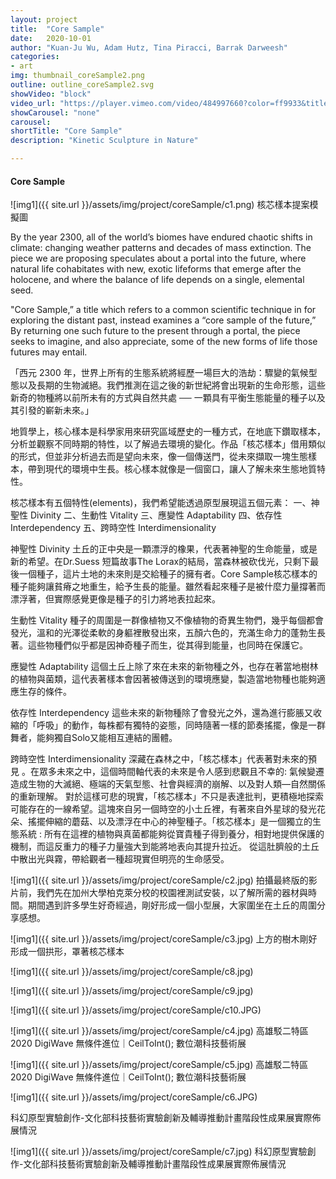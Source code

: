 ```yaml
---
layout: project
title:  "Core Sample"
date:   2020-10-01
author: "Kuan-Ju Wu, Adam Hutz, Tina Piracci, Barrak Darweesh"
categories:
- art
img: thumbnail_coreSample2.png
outline: outline_coreSample2.svg
showVideo: "block"
video_url: "https://player.vimeo.com/video/484997660?color=ff9933&title=0&byline=0&portrait=0"
showCarousel: "none"
carousel:
shortTitle: "Core Sample"
description: "Kinetic Sculpture in Nature"

---
```

#### Core Sample ####


![img1]({{ site.url }}/assets/img/project/coreSample/c1.png)
核芯樣本提案模擬圖

By the year 2300, all of the world’s biomes have endured chaotic shifts in climate: changing weather patterns and decades of mass extinction. The piece we are proposing speculates about a portal into the future, where natural life cohabitates with new, exotic lifeforms that emerge after the holocene, and where the balance of life depends on a single, elemental seed.
 
"Core Sample,” a title which refers to a common scientific technique in for exploring the distant past, instead examines a “core sample of the future,” By returning one such future to the present through a portal, the piece seeks to imagine, and also appreciate, some of the new forms of life those futures may entail.


「西元 2300 年，世界上所有的⽣態系統將經歷⼀場巨⼤的浩劫：驟變的氣候型態以及⻑期的⽣物滅絕。我們推測在這之後的新世紀將會出現新的⽣命形態，這些新奇的物種將以前所未有的⽅式與⾃然共處 ── 一顆具有平衡生態能量的種子以及其引發的嶄新未來。」

地質學上，核心樣本是科學家用來研究區域歷史的一種方式，在地底下鑽取樣本，分析並觀察不同時期的特性，以了解過去環境的變化。作品「核芯樣本」借用類似的形式，但並非分析過去而是望向未來，像一個傳送門，從未來擷取一塊生態樣本，帶到現代的環境中生長。核心樣本就像是一個窗口，讓人了解未來生態地質特性。

核芯樣本有五個特性(elements)，我們希望能透過原型展現這五個元素：
一、神聖性 Divinity
二、生動性 Vitality
三、應變性 Adaptability
四、依存性 Interdependency
五、跨時空性 Interdimensionality

神聖性 Divinity
土丘的正中央是一顆漂浮的橡果，代表著神聖的生命能量，或是新的希望。在Dr.Suess 短篇故事The Lorax的結局，當森林被砍伐光，只剩下最後一個種子，這片土地的未來則是交給種子的擁有者。Core Sample核芯樣本的種子能夠讓貧瘠之地重生，給予生長的能量。雖然看起來種子是被什麼力量撐著而漂浮著，但實際感覺更像是種子的引力將地表拉起來。

生動性 Vitality
種子的周圍是一群像植物又不像植物的奇異生物們，幾乎每個都會發光，溫和的光澤從柔軟的身軀裡散發出來，五顏六色的，充滿生命力的蓬勃生長著。這些物種們似乎都是因神奇種子而生，從其得到能量，也同時在保護它。

應變性 Adaptability
這個土丘上除了來在未來的新物種之外，也存在著當地樹林的植物與菌類，這代表著樣本會因著被傳送到的環境應變，製造當地物種也能夠適應生存的條件。

依存性 Interdependency
這些未來的新物種除了會發光之外，還為進行膨脹又收縮的「呼吸」的動作，每株都有獨特的姿態，同時隨著一樣的節奏搖擺，像是一群舞者，能夠獨自Solo又能相互連結的團體。

跨時空性 Interdimensionality
深藏在森林之中，「核芯樣本」代表著對未來的預見 。在眾多未來之中，這個時間軸代表的未來是令人感到悲觀且不幸的: 氣候變遷造成生物的大滅絕、極端的天氣型態、社會與經濟的崩解、以及對人類—自然關係的重新理解。
對於這樣可悲的現實，「核芯樣本」不只是表達批判，更積極地探索可能存在的一線希望。這塊來自另一個時空的小土丘裡，有著來自外星球的發光花朵、搖擺伸縮的蘑菇、以及漂浮在中心的神聖種子。「核芯樣本」是一個獨立的生態系統 : 所有在這裡的植物與真菌都能夠從寶貴種子得到養分，相對地提供保護的機制，而這反重力的種子力量強大到能將地表向其提升拉近。 從這肚臍般的土丘中散出光與霧，帶給觀者一種超現實但明亮的生命感受。

![img1]({{ site.url }}/assets/img/project/coreSample/c2.jpg)
拍攝最終版的影片前，我們先在加州大學柏克萊分校的校園裡測試安裝，以了解所需的器材與時間。期間遇到許多學生好奇經過，剛好形成一個小型展，大家圍坐在土丘的周圍分享感想。

![img1]({{ site.url }}/assets/img/project/coreSample/c3.jpg)
上方的樹木剛好形成一個拱形，罩著核芯樣本

![img1]({{ site.url }}/assets/img/project/coreSample/c8.jpg)


![img1]({{ site.url }}/assets/img/project/coreSample/c9.jpg)


![img1]({{ site.url }}/assets/img/project/coreSample/c10.JPG)



![img1]({{ site.url }}/assets/img/project/coreSample/c4.jpg)
高雄駁二特區2020 DigiWave 無條件進位｜CeilToInt(); 數位潮科技藝術展



![img1]({{ site.url }}/assets/img/project/coreSample/c5.jpg)
高雄駁二特區2020 DigiWave 無條件進位｜CeilToInt(); 數位潮科技藝術展


![img1]({{ site.url }}/assets/img/project/coreSample/c6.JPG)

科幻原型實驗創作-文化部科技藝術實驗創新及輔導推動計畫階段性成果展實際佈展情況

![img1]({{ site.url }}/assets/img/project/coreSample/c7.jpg)
科幻原型實驗創作-文化部科技藝術實驗創新及輔導推動計畫階段性成果展實際佈展情況






